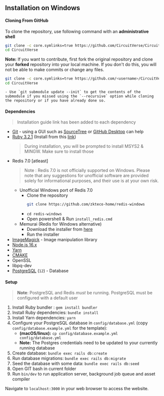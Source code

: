 ## Installation on Windows

#### Cloning From GitHub
To clone the repository, use following command with an **administrative shell**

```sh
git clone -c core.symlinks=true https://github.com/CircuitVerse/CircuitVerse.git --recursive
cd CircuitVerse
```

**Note:** If you want to contribute, first fork the original repository and clone your **forked** repository into your local machine. If you don't do this, you will not be able to make commits or change any files.
```sh
git clone -c core.symlinks=true https://github.com/<username>/CircuitVerse.git --recursive
cd CircuitVerse
```

    - Use `git submodule update --init` to get the contents of the submodule if you missed using the `--recursive` option while cloning the repository or if you have already done so.

#### Dependencies
> Installation guide link has been added to each dependency
- [Git](https://git-scm.com/download/win) - using a GUI such as [SourceTree](https://www.sourcetreeapp.com/) or [GitHub Desktop](https://desktop.github.com/) can help
- [Ruby 3.2.1](https://www.ruby-lang.org/en/) (Install from this [link](https://github.com/oneclick/rubyinstaller2/releases/download/RubyInstaller-3.2.1-1/rubyinstaller-devkit-3.2.1-1-x64.exe))
    > During installation, you will be prompted to install MSYS2 & MINGW. Make sure to install those 
- Redis 7.0 [atleast]
    > Note : Redis 7.0 is not officially supported on Windows. Please note that any suggestions for unofficial software are provided solely for informational purposes, and their use is at your own risk.
    - Unofficial Windows port of Redis 7.0 
        - Clone the repository 
            ```bash
            git clone https://github.com/zkteco-home/redis-windows
            ```
        - `cd redis-windows`
        - Open powershell & Run `install_redis.cmd`
    - Memurai (Redis for Windows alternative)
        - Download the installer from [here](https://www.memurai.com/get-memurai)
        - Run the installer
- [ImageMagick](https://imagemagick.org/) - Image manipulation library
- [Node.js 16.x](https://nodejs.org/it/download)
- [Yarn](https://yarnpkg.com/getting-started/install)
- [CMAKE](https://cmake.org/install/)
- OpenSSL
- libpq-dev
- [PostgreSQL](https://www.postgresql.org/) (`12`) - Database


#### Setup
> **Note**: PostgreSQL and Redis *must* be running. PostgreSQL must be configured with a default user

1. Install Ruby bundler : `gem install bundler`
2. Install Ruby dependencies: `bundle install`
3. Install Yarn dependencies: `yarn`
4. Configure your PostgreSQL database in `config/database.yml` (copy `config/database.example.yml` for the template): 
     * **(macOS/linux):** `cp config/database.example.yml config/database.yml`
     * **Note:** The Postgres credentials need to be updated to your currently running database
5. Create database: `bundle exec rails db:create`
6. Run database migrations: `bundle exec rails db:migrate`
7. Seed the database with some data: `bundle exec rails db:seed`
8. Open GIT bash in current folder
8. Run `bin/dev` to run application server, background job queue and asset compiler

Navigate to `localhost:3000` in your web browser to access the website.